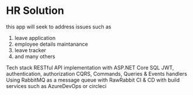 # HR Solution

this app will seek to address issues such as 

1. leave application
2. employee details maintanance 
3. leave tracker 
4. and many others

Tech stack
RESTful API implementation with ASP.NET Core
SQL
JWT, authentication, authorization
CQRS, Commands, Queries & Events handlers
Using RabbitMQ as a message queue with RawRabbit
CI & CD with build services such as AzureDevOps or circleci

